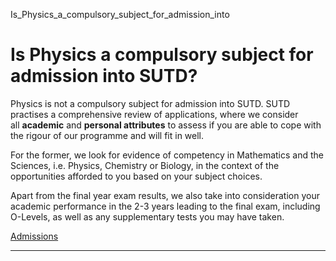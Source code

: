 Is_Physics_a_compulsory_subject_for_admission_into



Is Physics a compulsory subject for admission into SUTD?
========================================================

Physics is not a compulsory subject for admission into SUTD. SUTD practises a comprehensive review of applications, where we consider all **academic** and **personal attributes** to assess if you are able to cope with the rigour of our programme and will fit in well. 



For the former, we look for evidence of competency in Mathematics and the Sciences, i.e. Physics, Chemistry or Biology, in the context of the opportunities afforded to you based on your subject choices. 



Apart from the final year exam results, we also take into consideration your academic performance in the 2-3 years leading to the final exam, including O-Levels, as well as any supplementary tests you may have taken.

[Admissions](https://www.sutd.edu.sg/tag/admissions/)

---

